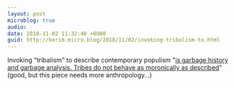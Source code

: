 ```yaml
---
layout: post
microblog: true
audio: 
date: 2018-11-02 11:32:40 +0800
guid: http://kerim.micro.blog/2018/11/02/invoking-tribalism-to.html
---
```

Invoking "tribalism" to describe contemporary populism "[is garbage history and garbage analysis. Tribes do not behave as moronically as described](https://theweek.com/articles/802580/tribalism-not-problem)" (good, but this piece needs more anthropology…)
